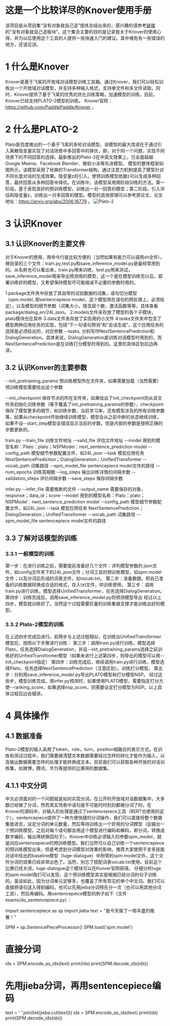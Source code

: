 # 这是一个比较详尽的Knover使用手册
该项目是从项目集“没有对象就自己造”提炼总结出来的，感兴趣的请参考[链接](https://aistudio.baidu.com/aistudio/projectdetail/542430)的“没有对象就自己造板块”。这个集合主要的目的是记录我关于Knover的使用心得，并为以后使用这个工具的人提供一些快速入门的建议。其中难免有一些错误的地方，还请见谅。
# 1 什么是Knover
Knover是基于飞桨的开放域对话模型训练工具箱。通过Knover，我们可以轻松训练出一个开放域对话模型，并支持多种输入格式，支持单文件和多文件读取。同时，Knover提供了基于飞桨的优秀的优化训练策略，加速模型的训练。目前，Knover已经支持PLATO-2模型的训练。
Knover官网：https://github.com/PaddlePaddle/Knover 。
# 2 什么是PLATO-2
Plato是百度推出的一个基于飞桨的多轮对话模型。该模型的最大改进在于通过引入离散隐变量实现了对话场景中多回答中的择优，即，对于同一个问题，实现不同场景下的不同回答的选择。最新推出的Plato-2在中英文效果上，已全面超越 Google Meena、Facebook Blender、微软小冰等先进模型。
模型的整体框架如图所示。该模型采用了经典的Transformer结构，通过注意力机制提高了模型针对不同长度对话的生成效果。隐变量z的引入，使预训练模型依据z可以生成多种回答，最终回答从多种回答中择优。在训练中，该模型采用两阶段训练的方法。第一阶段，基于表现良好的预训练模型，训练出一对一回答的模型；第二阶段，引入评估和隐变量z，训练出一对多回答的模型。模型的具体原理可以参考原论文，论文地址：https://arxiv.org/abs/2006.16779
。
![Plato-2](https://github.com/fiyen/SomePictures/blob/main/Plato-2ModelReview.png)
# 3 认识Knover
## 3.1 认识Knover的主要文件
对于Knover的使用，用命令行是比较方便的（当然如果有能力可以调用sh文件）。根目录的三个文件：train.py,test.py和save_inference_model.py是最经常用到的。从名称也可以看出来，train.py用来训练，test.py用来测试，save_inference_model用来导出预测用的模型，这一个是在模型训练完以后，部署训练好的模型，又希望保持模型尽可能缩减不必要的参数时用的。

1.package文件夹中存放了其自带的试验数据的词集，语句切分模型（spm.model, 即sentencepiece model，这个模型用在语句的预处理上，必须给定），以及模型的细节参数（词集大小，隐含层个数，激活函数等等，具体查看package/dialog_en/24L.json。
2.models文件夹存放了模型的各个子模块，plato模块也在其中
3.data文件夹存放了实验用的小文件
4.tasks文件夹中包含了模型两种应用任务的实现，包括“下一句语句预测”和“会话生成”。这个应用任务的选择是必须给出的，对应参数 --tasks, 分别写作NextSentencePrediction和DialogGeneration。具体来说，DialogGeneration是训练对话模型时用到的，而NextSentencePrediction是在训练打分模型时用到的。这里的具体区别后边再讲。

## 3.2 认识Konver的主要参数
--init_pretraining_params 预训练模型所在文件夹，如果需要加载（当然需要）预训练模型需要给出这个参数

--init_checkpoint 保存节点的所在文件夹，如果给出了init_checkpoint则从该文件夹初始化训练参数（等于覆盖了init_pretraining_params的参数），checkpoint保存了模型更多的细节，如训练步数，当前学习率，还有模型涉及的所有训练参数等，如果从checkpoint开始继续训练模型，模型会从之前中断的状态继续训练，如果不设--start_step模型会错误显示当前的步数，但是内部的参数是按照正确的步数更新的。

train.py
--train_file 训练文件地址
--valid_file 评估文件地址
--model 用到的模型名称：Plato：plato；NSPModel：next_sentence_prediction model
--config_path 模型细节参数配置文件，如24L.json
--task 模型应用任务 NextSentencePrediction；DialogGeneration；UnifiedTransformer
--vocab_path 词集路径
--spm_model_file sentencepiece model文件的路径
--num_epochs 训练周期数
--log_steps 输出训练详情的间隔步数
--validation_steps 评价间隔步数
--save_steps 保存间隔步数

infer.py
--infer_file 需要推断的文件
--output_name 需要保存的对象，response；data_id；score
--model 用到的模型名称：Plato：plato；NSPModel：next_sentence_prediction model
--config_path 模型细节参数配置文件，如24L.json
--task 模型应用任务 NextSentencePrediction；DialogGeneration；UnifiedTransformer
--vocab_path 词集路径
--spm_model_file sentencepiece model文件的路径

## 3.3 了解对话模型的训练
### 3.3.1 一般模型的训练
第一步：在进行训练之前，需要提前准备好几个文件：详列模型参数的.json文件，如config文件夹下的24L.json文件；分词工具的预训练模型，如spm.model文件；以及分词后形成的词表文件，如vocab.txt。
第二步：准备数据。把自己准备的训练数据转换成合适的格式，存入txt文件，供训练使用。
第三步：调用train.py进行训练，模型选择UnifiedTransformer，任务选择DialogGeneration。
第四步：训练完成后，调用save_inference_model.py将预测模型导出
经过以上四步，模型就训练好了。当然这个过程需要巨量的训练集做支撑才能训练出好的模型。
### 3.3.2 Plato-2模型的训练
在上述四步完成后进行。前两步与上述过程相似，在训练出UnifiedTransformer模型后，按照以下步骤进行训练：
第三步：调用train.py进行训练，模型选择Plato，任务选择DialogGeneration，并且--init_pretraining_params选择之前训练好的UnfiedTransformer模型（如果未进行上述第四步，则导出的模型可以用--init_checkpoint指定）
第四步：训练完成后，继续调用train.py进行训练，模型选择Plato，任务选择NextSentencePrediction（注意区别）。训练打分模型。
第五步：分别用save_inference_model.py导出PLATO模型和打分模型NSP。
经过这些步，模型训练完成。用infer.py预测时，如果使用PLATO模型，需要指定打分方使--ranking_score，如果选择nsp_score，则需要设定打分模型为NSP。以上具体过程后边会细讲。

# 4 具体操作
## 4.1 数据准备
Plato-2模型的输入采用了token，role，turn，position相融合的表示方式。在训练和测试过程中，我们需要搞清楚文本数据需要经过怎样的转化才能作为输入，以及输出数据需要怎样的处理才能转换成文本。目前我们可以获取各种开放的对话训练集，如微博，腾讯，华为等提供的比赛用的数据集。
## 4.1.1 中文分词
中文必须面对的一个问题就是如何实现分词。在公开的开放域对话数据集中，大多数已经做了分词，然而真实场景中语句是不可能时时刻刻都被分词了的。在Knover的源码中，对输入的处理是通过了sentencepiece工具（BERT也使用的这个）。sentencepiece提供了一种方便快捷的分词操作，我们可以直接将整个数据集放进去，设定分词的单元数量，然后等待训练出一个好用的分词模型（会输出一个预训练模型，之后对每个语句都会用这个模型进行编码和解码，即分词，转换成数字编码，输出再转换回句子）。Knover中训练必须输入的参数spm_model，就是对应sentencepiece的预训练模型。我们当然可以自己训练一个sentencepiece的预训练模型出来，但是考虑到分词模型对效果的影响，推荐大家使用千言多技能对话中给出的baseline模型（luge-dialogue）中附带的spm.model文件，这个文件分词的效果已经非常出色了。当然，别忘了搭配词表vocab.txt使用。目前这个比赛已经关闭，luge-dialogue这个模块可以在Konver官网获得。
仔细分析luge的spm.model我们可以发现，这个预训练模型其实是根据已经分词的句子训练的，虽说如此，因为分词单元足够多，也覆盖了所有常见的单个中文词。我们可以直接把语句送入得到编码，也可以先用jieba分词预先分一次（也可以用其他分词工具），然后再编码。用sentencepiece模型的例子如下（文件exams/do_sentencepiece.py）：

import sentencepiece as sp
import jieba
text = "我今天做了一顿丰盛的晚餐！"

SPM = sp.SentencePieceProcessor()
SPM.load('spm.model')
# 直接分词
ids = SPM.encode_as_ids(text)
print(ids)
print(SPM.decode_ids(ids))

# 先用jieba分词，再用sentencepiece编码
text = ' '.join(list(jieba.cut(text)))
ids = SPM.encode_as_ids(text)
print(ids)
print(SPM.decode_ids(ids))
